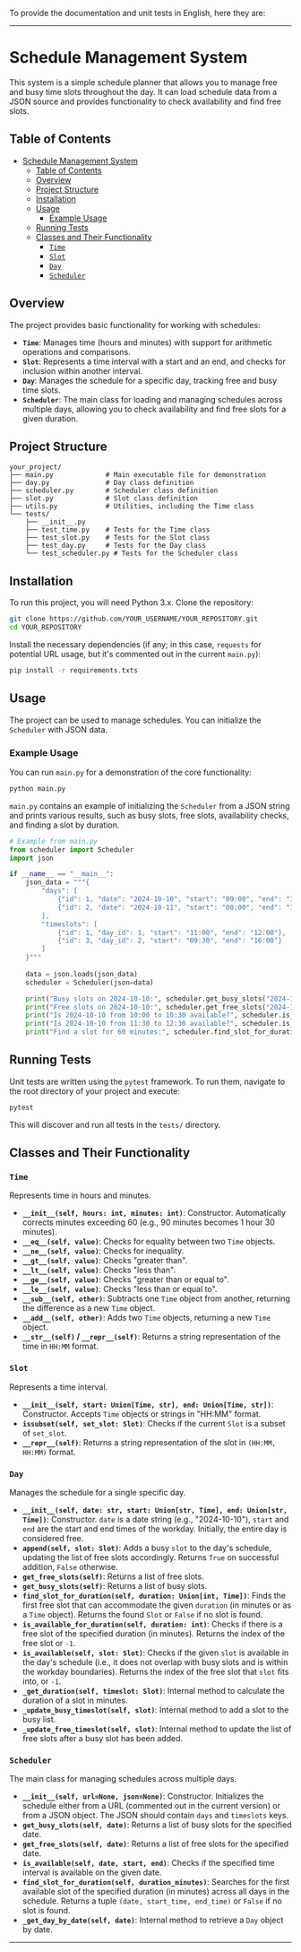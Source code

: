 To provide the documentation and unit tests in English, here they are:

-----

# Schedule Management System

This system is a simple schedule planner that allows you to manage free and busy time slots throughout the day. It can load schedule data from a JSON source and provides functionality to check availability and find free slots.

## Table of Contents

  - [Schedule Management System](#schedule-management-system)
      - [Table of Contents](#table-of-contents)
      - [Overview](#overview)
      - [Project Structure](#project-structure)
      - [Installation](#installation)
      - [Usage](#usage)
          - [Example Usage](#example-usage)
      - [Running Tests](#running-tests)
      - [Classes and Their Functionality](#classes-and-their-functionality)
          - [`Time`](#time)
          - [`Slot`](#slot)
          - [`Day`](#day)
          - [`Scheduler`](#scheduler)

## Overview

The project provides basic functionality for working with schedules:

  - **`Time`**: Manages time (hours and minutes) with support for arithmetic operations and comparisons.
  - **`Slot`**: Represents a time interval with a start and an end, and checks for inclusion within another interval.
  - **`Day`**: Manages the schedule for a specific day, tracking free and busy time slots.
  - **`Scheduler`**: The main class for loading and managing schedules across multiple days, allowing you to check availability and find free slots for a given duration.

## Project Structure

```
your_project/
├── main.py             # Main executable file for demonstration
├── day.py              # Day class definition
├── scheduler.py        # Scheduler class definition
├── slot.py             # Slot class definition
├── utils.py            # Utilities, including the Time class
└── tests/
    ├── __init__.py
    ├── test_time.py    # Tests for the Time class
    ├── test_slot.py    # Tests for the Slot class
    ├── test_day.py     # Tests for the Day class
    └── test_scheduler.py # Tests for the Scheduler class
```

## Installation

To run this project, you will need Python 3.x.
Clone the repository:

```bash
git clone https://github.com/YOUR_USERNAME/YOUR_REPOSITORY.git
cd YOUR_REPOSITORY
```

Install the necessary dependencies (if any; in this case, `requests` for potential URL usage, but it's commented out in the current `main.py`):

```bash
pip install -r requirements.txts
```

## Usage

The project can be used to manage schedules. You can initialize the `Scheduler` with JSON data.

### Example Usage

You can run `main.py` for a demonstration of the core functionality:

```bash
python main.py
```

`main.py` contains an example of initializing the `Scheduler` from a JSON string and prints various results, such as busy slots, free slots, availability checks, and finding a slot by duration.

```python
# Example from main.py
from scheduler import Scheduler
import json

if __name__ == "__main__":
    json_data = """{
        "days": [
            {"id": 1, "date": "2024-10-10", "start": "09:00", "end": "18:00"},
            {"id": 2, "date": "2024-10-11", "start": "08:00", "end": "17:00"}
        ],
        "timeslots": [
            {"id": 1, "day_id": 1, "start": "11:00", "end": "12:00"},
            {"id": 3, "day_id": 2, "start": "09:30", "end": "16:00"}
        ]
    }"""
    
    data = json.loads(json_data)
    scheduler = Scheduler(json=data)

    print("Busy slots on 2024-10-10:", scheduler.get_busy_slots("2024-10-10"))
    print("Free slots on 2024-10-10:", scheduler.get_free_slots("2024-10-10"))
    print("Is 2024-10-10 from 10:00 to 10:30 available?", scheduler.is_available("2024-10-10", "10:00", "10:30"))
    print("Is 2024-10-10 from 11:30 to 12:30 available?", scheduler.is_available("2024-10-10", "11:30", "12:30"))
    print("Find a slot for 60 minutes:", scheduler.find_slot_for_duration(duration_minutes=60))
```

## Running Tests

Unit tests are written using the `pytest` framework. To run them, navigate to the root directory of your project and execute:

```bash
pytest
```

This will discover and run all tests in the `tests/` directory.

## Classes and Their Functionality

### `Time`

Represents time in hours and minutes.

  - **`__init__(self, hours: int, minutes: int)`**: Constructor. Automatically corrects minutes exceeding 60 (e.g., 90 minutes becomes 1 hour 30 minutes).
  - **`__eq__(self, value)`**: Checks for equality between two `Time` objects.
  - **`__ne__(self, value)`**: Checks for inequality.
  - **`__gt__(self, value)`**: Checks "greater than".
  - **`__lt__(self, value)`**: Checks "less than".
  - **`__ge__(self, value)`**: Checks "greater than or equal to".
  - **`__le__(self, value)`**: Checks "less than or equal to".
  - **`__sub__(self, other)`**: Subtracts one `Time` object from another, returning the difference as a new `Time` object.
  - **`__add__(self, other)`**: Adds two `Time` objects, returning a new `Time` object.
  - **`__str__(self)` / `__repr__(self)`**: Returns a string representation of the time in `HH:MM` format.

### `Slot`

Represents a time interval.

  - **`__init__(self, start: Union[Time, str], end: Union[Time, str])`**: Constructor. Accepts `Time` objects or strings in "HH:MM" format.
  - **`issubset(self, set_slot: Slot)`**: Checks if the current `Slot` is a subset of `set_slot`.
  - **`__repr__(self)`**: Returns a string representation of the slot in `(HH:MM, HH:MM)` format.

### `Day`

Manages the schedule for a single specific day.

  - **`__init__(self, date: str, start: Union[str, Time], end: Union[str, Time])`**: Constructor. `date` is a date string (e.g., "2024-10-10"), `start` and `end` are the start and end times of the workday. Initially, the entire day is considered free.
  - **`append(self, slot: Slot)`**: Adds a busy `slot` to the day's schedule, updating the list of free slots accordingly. Returns `True` on successful addition, `False` otherwise.
  - **`get_free_slots(self)`**: Returns a list of free slots.
  - **`get_busy_slots(self)`**: Returns a list of busy slots.
  - **`find_slot_for_duration(self, duration: Union[int, Time])`**: Finds the first free slot that can accommodate the given `duration` (in minutes or as a `Time` object). Returns the found `Slot` or `False` if no slot is found.
  - **`is_available_for_duration(self, duration: int)`**: Checks if there is a free slot of the specified duration (in minutes). Returns the index of the free slot or `-1`.
  - **`is_available(self, slot: Slot)`**: Checks if the given `slot` is available in the day's schedule (i.e., it does not overlap with busy slots and is within the workday boundaries). Returns the index of the free slot that `slot` fits into, or `-1`.
  - **`_get_duration(self, timeslot: Slot)`**: Internal method to calculate the duration of a slot in minutes.
  - **`_update_busy_timeslot(self, slot)`**: Internal method to add a slot to the busy list.
  - **`_update_free_timeslot(self, slot)`**: Internal method to update the list of free slots after a busy slot has been added.

### `Scheduler`

The main class for managing schedules across multiple days.

  - **`__init__(self, url=None, json=None)`**: Constructor. Initializes the schedule either from a URL (commented out in the current version) or from a JSON object. The JSON should contain `days` and `timeslots` keys.
  - **`get_busy_slots(self, date)`**: Returns a list of busy slots for the specified date.
  - **`get_free_slots(self, date)`**: Returns a list of free slots for the specified date.
  - **`is_available(self, date, start, end)`**: Checks if the specified time interval is available on the given date.
  - **`find_slot_for_duration(self, duration_minutes)`**: Searches for the first available slot of the specified duration (in minutes) across all days in the schedule. Returns a tuple `(date, start_time, end_time)` or `False` if no slot is found.
  - **`_get_day_by_date(self, date)`**: Internal method to retrieve a `Day` object by date.

-----

